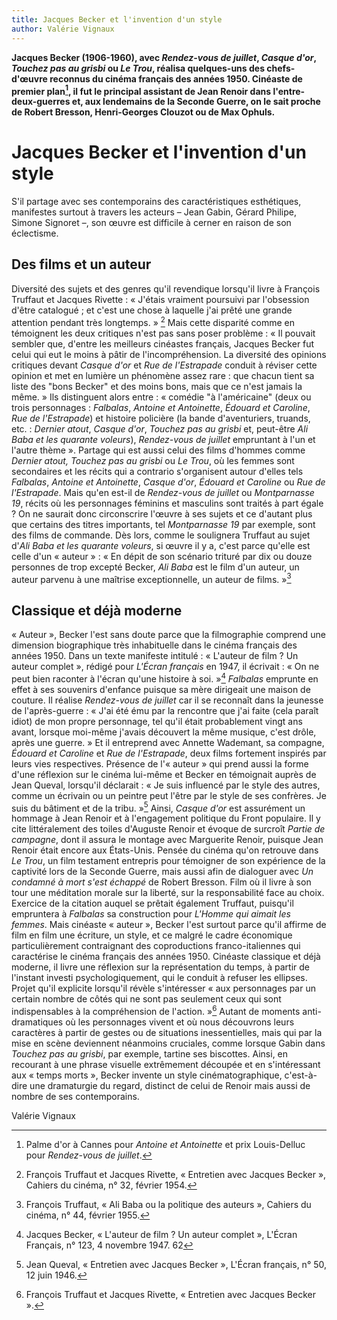 ```yaml
---
title: Jacques Becker et l'invention d'un style
author: Valérie Vignaux
---
```


**Jacques Becker (1906-1960), avec _Rendez-vous de juillet_, _Casque d'or_, _Touchez pas au grisbi_ ou _Le Trou_, réalisa quelques-uns des chefs-d'œuvre reconnus du cinéma français des années 1950. Cinéaste de premier plan[^1], il fut le principal assistant de Jean Renoir dans l'entre-deux-guerres et, aux lendemains de la Seconde Guerre, on le sait proche de Robert Bresson, Henri-Georges Clouzot ou de Max Ophuls.**

# Jacques Becker et l'invention d'un style

S'il partage avec ses contemporains des caractéristiques esthétiques, manifestes surtout à travers les acteurs – Jean Gabin, Gérard Philipe, Simone Signoret –, son œuvre est difficile à cerner en raison de son éclectisme.

## Des films et un auteur

Diversité des sujets et des genres qu'il revendique lorsqu'il livre à François Truffaut et Jacques Rivette : « J'étais vraiment poursuivi par l'obsession d'être catalogué ; et c'est une chose à laquelle j'ai prêté une grande attention pendant très longtemps. » [^2] Mais cette disparité comme en témoignent les deux critiques n'est pas sans poser problème : « Il pouvait sembler que, d'entre les meilleurs cinéastes français, Jacques Becker fut celui qui eut le moins à pâtir de l'incompréhension. La diversité des opinions critiques devant _Casque d'or_ et _Rue de l'Estrapade_ conduit à réviser cette opinion et met en lumière un phénomène assez rare : que chacun tient sa liste des "bons Becker" et des moins bons, mais que ce n'est jamais la même. » Ils distinguent alors entre : « comédie "à l'américaine" (deux ou trois personnages : _Falbalas_, _Antoine et Antoinette_, _Édouard et Caroline_, _Rue de l'Estrapade_) et histoire policière (la bande d'aventuriers, truands, etc. : _Dernier atout_, _Casque d'or_, _Touchez pas au grisbi_ et, peut-être _Ali Baba et les quarante voleurs_), _Rendez-vous de juillet_ empruntant à l'un et l'autre thème ». Partage qui est aussi celui des films d'hommes comme _Dernier atout, Touchez pas au grisbi_ ou _Le Trou_, où les femmes sont secondaires et les récits qui a contrario s'organisent autour d'elles tels _Falbalas_, _Antoine et Antoinette_, _Casque d'or_, _Édouard et Caroline_ ou _Rue de l'Estrapade_. Mais qu'en est-il de _Rendez-vous de juillet_ ou _Montparnasse 19_, récits où les personnages féminins et masculins sont traités à part égale ? On ne saurait donc circonscrire l'œuvre à ses sujets et ce d'autant plus que certains des titres importants, tel _Montparnasse 19_ par exemple, sont des films de commande. Dès lors, comme le soulignera Truffaut au sujet d'_Ali Baba et les quarante voleurs_, si œuvre il y a, c'est parce qu'elle est celle d'un « auteur » : « En dépit de son scénario trituré par dix ou douze personnes de trop excepté Becker, _Ali Baba_ est le film d'un auteur, un auteur parvenu à une maîtrise exceptionnelle, un auteur de films. »[^3]

## Classique et déjà moderne

« Auteur », Becker l'est sans doute parce que la filmographie comprend une dimension biographique très inhabituelle dans le cinéma français des années 1950. Dans un texte manifeste intitulé : « L'auteur de film ? Un auteur complet », rédigé pour _L'Écran français_ en 1947, il écrivait : « On ne peut bien raconter à l'écran qu'une histoire à soi. »[^4] _Falbalas_ emprunte en effet à ses souvenirs d'enfance puisque sa mère dirigeait une maison de couture. Il réalise _Rendez-vous de juillet_ car il se reconnaît dans la jeunesse de l'après-guerre : « J'ai été ému par la rencontre que j'ai faite (cela paraît idiot) de mon propre personnage, tel qu'il était probablement vingt ans avant, lorsque moi-même j'avais découvert la même musique, c'est drôle, après une guerre. » Et il entreprend avec Annette Wademant, sa compagne, _Édouard et Caroline_ et _Rue de l'Estrapade_, deux films fortement inspirés par leurs vies respectives. Présence de l'« auteur » qui prend aussi la forme d'une réflexion sur le cinéma lui-même et Becker en témoignait auprès de Jean Queval, lorsqu'il déclarait : « Je suis influencé par le style des autres, comme un écrivain ou un peintre peut l'être par le style de ses confrères. Je suis du bâtiment et de la tribu. »[^5] Ainsi, _Casque d'or_ est assurément un hommage à Jean Renoir et à l'engagement politique du Front populaire. Il y cite littéralement des toiles d'Auguste Renoir et évoque de surcroît _Partie de campagne_, dont il assura le montage avec Marguerite Renoir, puisque Jean Renoir était encore aux États-Unis. Pensée du cinéma qu'on retrouve dans _Le Trou_, un film testament entrepris pour témoigner de son expérience de la captivité lors de la Seconde Guerre, mais aussi afin de dialoguer avec _Un condamné à mort s'est échappé_ de Robert Bresson. Film où il livre à son tour une méditation morale sur la liberté, sur la responsabilité face au choix. Exercice de la citation auquel se prêtait également Truffaut, puisqu'il empruntera à _Falbalas_ sa construction pour _L'Homme qui aimait les femmes_. Mais cinéaste « auteur », Becker l'est surtout parce qu'il affirme de film en film une écriture, un style, et ce malgré le cadre économique particulièrement contraignant des coproductions franco-italiennes qui caractérise le cinéma français des années 1950. Cinéaste classique et déjà moderne, il livre une réflexion sur la représentation du temps, à partir de l'instant investi psychologiquement, qui le conduit à refuser les ellipses. Projet qu'il explicite lorsqu'il révèle s'intéresser « aux personnages par un certain nombre de côtés qui ne sont pas seulement ceux qui sont indispensables à la compréhension de l'action. »[^6] Autant de moments anti-dramatiques où les personnages vivent et où nous découvrons leurs caractères à partir de gestes ou de situations inessentielles, mais qui par la mise en scène deviennent néanmoins cruciales, comme lorsque Gabin dans _Touchez pas au grisbi_, par exemple, tartine ses biscottes. Ainsi, en recourant à une phrase visuelle extrêmement découpée et en s'intéressant aux « temps morts », Becker invente un style cinématographique, c'est-à-dire une dramaturgie du regard, distinct de celui de Renoir mais aussi de nombre de ses contemporains.

Valérie Vignaux

[^1]: Palme d'or à Cannes pour _Antoine et Antoinette_ et prix Louis-Delluc pour _Rendez-vous de juillet_.
[^2]: François Truffaut et Jacques Rivette, « Entretien avec Jacques Becker », Cahiers du cinéma, n° 32, février 1954.
[^3]: François Truffaut, « Ali Baba ou la politique des auteurs », Cahiers du cinéma, n° 44, février 1955.
[^4]: Jacques Becker, « L'auteur de film ? Un auteur complet », L'Écran Français, n° 123, 4 novembre 1947. 62
[^5]: Jean Queval, « Entretien avec Jacques Becker », L'Écran français, n° 50, 12 juin 1946.
[^6]: François Truffaut et Jacques Rivette, « Entretien avec Jacques Becker ».
